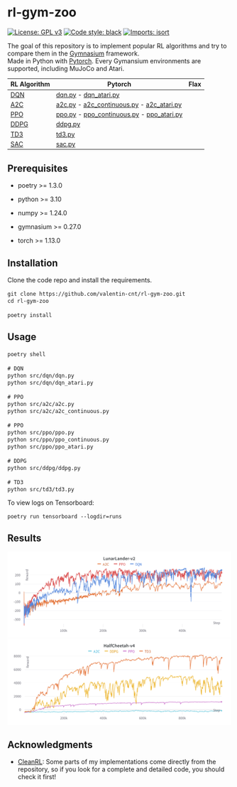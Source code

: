 # rl-gym-zoo

[![License: GPL v3](https://img.shields.io/badge/License-GPLv3-blue.svg)](https://www.gnu.org/licenses/gpl-3.0)
[![Code style: black](https://img.shields.io/badge/code%20style-black-000000.svg)](https://github.com/psf/black)
[![Imports: isort](https://img.shields.io/badge/%20imports-isort-%231674b1?style=flat&labelColor=ef8336)](https://pycqa.github.io/isort/)

The goal of this repository is to implement popular RL algorithms and try to compare them in the [Gymnasium](https://github.com/Farama-Foundation/Gymnasium) framework.  
Made in Python with [Pytorch](https://github.com/pytorch/pytorch).
Every Gymansium environments are supported, including MuJoCo and Atari.

| RL Algorithm                                           | Pytorch                                                                                                                                                                                                                                                                               | Flax |
|--------------------------------------------------------|---------------------------------------------------------------------------------------------------------------------------------------------------------------------------------------------------------------------------------------------------------------------------------------|------|
| [DQN](https://arxiv.org/abs/1312.5602)                 | [dqn.py](https://github.com/valentin-cnt/rl-gym-zoo/blob/master/src/dqn/dqn.py) - [dqn_atari.py](https://github.com/valentin-cnt/rl-gym-zoo/blob/master/src/dqn/dqn_atari.py)                                                                                                         |      |
| [A2C](https://arxiv.org/abs/1602.01783)                | [a2c.py](https://github.com/valentin-cnt/rl-gym-zoo/blob/master/src/a2c/a2c.py) - [a2c_continuous.py](https://github.com/valentin-cnt/rl-gym-zoo/blob/master/src/a2c/a2c_continuous.py) - [a2c_atari.py](https://github.com/valentin-cnt/rl-gym-zoo/blob/master/src/a2c/a2c_atari.py) |      |
| [PPO](https://arxiv.org/abs/1707.06347)                | [ppo.py](https://github.com/valentin-cnt/rl-gym-zoo/blob/master/src/ppo/ppo.py) - [ppo_continuous.py](https://github.com/valentin-cnt/rl-gym-zoo/blob/master/src/ppo/ppo_continuous.py) - [ppo_atari.py](https://github.com/valentin-cnt/rl-gym-zoo/blob/master/src/ppo/ppo_atari.py) |      |
| [DDPG](https://proceedings.mlr.press/v32/silver14.pdf) | [ddpg.py](https://github.com/valentin-cnt/rl-gym-zoo/blob/master/src/ddpg/ddpg.py)                                                                                                                                                                                                    |      |
| [TD3](https://arxiv.org/abs/1802.09477)                | [td3.py](https://github.com/valentin-cnt/rl-gym-zoo/blob/master/src/td3/td3.py)                                                                                                                                                                                                       |      |
| [SAC](https://arxiv.org/abs/1801.01290)                | [sac.py](https://github.com/valentin-cnt/rl-gym-zoo/blob/master/src/sac/sac.py)                                                                                                                                                                                                       |      |

## Prerequisites

- poetry >= 1.3.0
- python >= 3.10

- numpy >= 1.24.0
- gymnasium >= 0.27.0
- torch >= 1.13.0

## Installation

Clone the code repo and install the requirements.

```shell
git clone https://github.com/valentin-cnt/rl-gym-zoo.git
cd rl-gym-zoo

poetry install
```

## Usage

```shell
poetry shell

# DQN
python src/dqn/dqn.py
python src/dqn/dqn_atari.py

# PPO
python src/a2c/a2c.py
python src/a2c/a2c_continuous.py

# PPO
python src/ppo/ppo.py
python src/ppo/ppo_continuous.py
python src/ppo/ppo_atari.py

# DDPG
python src/ddpg/ddpg.py

# TD3
python src/td3/td3.py
```

To view logs on Tensorboard:

```shell
poetry run tensorboard --logdir=runs
```

## Results

![lunar-lander](img/lunarlander.png)
![half-cheetah](img/halfcheetah.png)

## Acknowledgments

- [CleanRL](https://github.com/vwxyzjn/cleanrl): Some parts of my implementations come directly from the repository, so if you look for a complete and detailed code, you should check it first!
